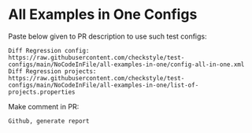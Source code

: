 # All Examples in One Configs
Paste below given to PR description to use such test configs:
```
Diff Regression config: https://raw.githubusercontent.com/checkstyle/test-configs/main/NoCodeInFile/all-examples-in-one/config-all-in-one.xml
Diff Regression projects: https://raw.githubusercontent.com/checkstyle/test-configs/main/NoCodeInFile/all-examples-in-one/list-of-projects.properties
```
Make comment in PR:
```
Github, generate report
```
